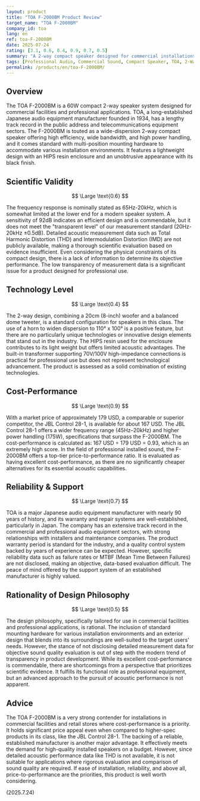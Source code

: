 ```yaml
---
layout: product
title: "TOA F-2000BM Product Review"
target_name: "TOA F-2000BM"
company_id: toa
lang: en
ref: toa-F-2000BM
date: 2025-07-24
rating: [3.1, 0.6, 0.4, 0.9, 0.7, 0.5]
summary: "A 2-way compact speaker designed for commercial installations. It boasts excellent cost-performance that surpasses competitors in its class, but its evaluation is hampered by a lack of detailed acoustic performance data."
tags: [Professional Audio, Commercial Sound, Compact Speaker, TOA, 2-Way]
permalink: /products/en/toa-F-2000BM/
---
```


## Overview

The TOA F-2000BM is a 60W compact 2-way speaker system designed for commercial facilities and professional applications. TOA, a long-established Japanese audio equipment manufacturer founded in 1934, has a lengthy track record in the public address and telecommunications equipment sectors. The F-2000BM is touted as a wide-dispersion 2-way compact speaker offering high efficiency, wide bandwidth, and high power handling, and it comes standard with multi-position mounting hardware to accommodate various installation environments. It features a lightweight design with an HIPS resin enclosure and an unobtrusive appearance with its black finish.

## Scientific Validity

$$ \Large \text{0.6} $$

The frequency response is nominally stated as 65Hz-20kHz, which is somewhat limited at the lower end for a modern speaker system. A sensitivity of 92dB indicates an efficient design and is commendable, but it does not meet the "transparent level" of our measurement standard (20Hz-20kHz ±0.5dB). Detailed acoustic measurement data such as Total Harmonic Distortion (THD) and Intermodulation Distortion (IMD) are not publicly available, making a thorough scientific evaluation based on evidence insufficient. Even considering the physical constraints of its compact design, there is a lack of information to determine its objective performance. The low transparency of measurement data is a significant issue for a product designed for professional use.

## Technology Level

$$ \Large \text{0.4} $$

The 2-way design, combining a 20cm (8-inch) woofer and a balanced dome tweeter, is a standard configuration for speakers in this class. The use of a horn to widen dispersion to 110° x 100° is a positive feature, but there are no particularly unique technologies or innovative design elements that stand out in the industry. The HIPS resin used for the enclosure contributes to its light weight but offers limited acoustic advantages. The built-in transformer supporting 70V/100V high-impedance connections is practical for professional use but does not represent technological advancement. The product is assessed as a solid combination of existing technologies.

## Cost-Performance

$$ \Large \text{0.9} $$

With a market price of approximately 179 USD, a comparable or superior competitor, the JBL Control 28-1, is available for about 167 USD. The JBL Control 28-1 offers a wider frequency range (45Hz–20kHz) and higher power handling (175W), specifications that surpass the F-2000BM. The cost-performance is calculated as: 167 USD ÷ 179 USD = 0.93, which is an extremely high score. In the field of professional installed sound, the F-2000BM offers a top-tier price-to-performance ratio. It is evaluated as having excellent cost-performance, as there are no significantly cheaper alternatives for its essential acoustic capabilities.

## Reliability & Support

$$ \Large \text{0.7} $$

TOA is a major Japanese audio equipment manufacturer with nearly 90 years of history, and its warranty and repair systems are well-established, particularly in Japan. The company has an extensive track record in the commercial and professional audio equipment sectors, with strong relationships with installers and maintenance companies. The product warranty period is standard for the industry, and a quality control system backed by years of experience can be expected. However, specific reliability data such as failure rates or MTBF (Mean Time Between Failures) are not disclosed, making an objective, data-based evaluation difficult. The peace of mind offered by the support system of an established manufacturer is highly valued.

## Rationality of Design Philosophy

$$ \Large \text{0.5} $$

The design philosophy, specifically tailored for use in commercial facilities and professional applications, is rational. The inclusion of standard mounting hardware for various installation environments and an exterior design that blends into its surroundings are well-suited to the target users' needs. However, the stance of not disclosing detailed measurement data for objective sound quality evaluation is out of step with the modern trend of transparency in product development. While its excellent cost-performance is commendable, there are shortcomings from a perspective that prioritizes scientific evidence. It fulfills its functional role as professional equipment, but an advanced approach to the pursuit of acoustic performance is not apparent.

## Advice

The TOA F-2000BM is a very strong contender for installations in commercial facilities and retail stores where cost-performance is a priority. It holds significant price appeal even when compared to higher-spec products in its class, like the JBL Control 28-1. The backing of a reliable, established manufacturer is another major advantage. It effectively meets the demand for high-quality installed speakers on a budget. However, since detailed acoustic performance data like THD is not available, it is not suitable for applications where rigorous evaluation and comparison of sound quality are required. If ease of installation, reliability, and above all, price-to-performance are the priorities, this product is well worth considering.

(2025.7.24)
